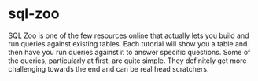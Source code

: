 # sql-zoo

SQL Zoo is one of the few resources online that actually lets you build and run queries against existing tables. 
Each tutorial will show you a table and then have you run queries against it to answer specific questions. 
Some of the queries, particularly at first, are quite simple. They definitely get more challenging towards the end and can be real head scratchers.

